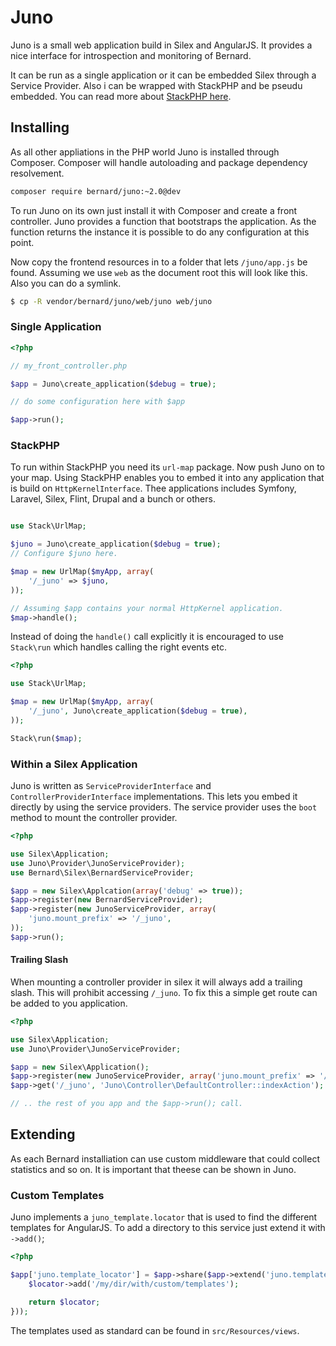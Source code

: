 Juno
====

Juno is a small web application build in Silex and AngularJS. It provides a nice interface for introspection
and monitoring of Bernard.

It can be run as a single application or it can be embedded Silex through a Service Provider. Also i can be wrapped
with StackPHP and be pseudu embedded. You can read more about [StackPHP here](http://stackphp.com).

Installing
----------

As all other appliations in the PHP world Juno is installed through Composer. Composer will handle autoloading
and package dependency resolvement.

``` bash
composer require bernard/juno:~2.0@dev
```

To run Juno on its own just install it with Composer and create a front controller. Juno provides a function that
bootstraps the application. As the function returns the instance it is possible to do any configuration at this point.


Now copy the frontend resources in to a folder that lets `/juno/app.js` be found. Assuming we use `web` as the document
root this will look like this. Also you can do a symlink.

``` bash
$ cp -R vendor/bernard/juno/web/juno web/juno
```

### Single Application

``` php
<?php

// my_front_controller.php

$app = Juno\create_application($debug = true);

// do some configuration here with $app

$app->run();
```

### StackPHP

To run within StackPHP you need its `url-map` package. Now push Juno on to your map. Using StackPHP enables you to
embed it into any application that is build on `HttpKernelInterface`. Thee applications includes Symfony, Laravel, 
Silex, Flint, Drupal and a bunch or others.

``` php

use Stack\UrlMap;

$juno = Juno\create_application($debug = true);
// Configure $juno here.

$map = new UrlMap($myApp, array(
    '/_juno' => $juno,
));

// Assuming $app contains your normal HttpKernel application.
$map->handle();
```

Instead of doing the `handle()` call explicitly it is encouraged to use `Stack\run` which handles calling the right
events etc.

``` php
<?php

use Stack\UrlMap;

$map = new UrlMap($myApp, array(
    '/_juno', Juno\create_application($debug = true),
));

Stack\run($map);
```

### Within a Silex Application

Juno is written as `ServiceProviderInterface` and `ControllerProviderInterface` implementations. This lets you embed
it directly by using the service providers. The service provider uses the `boot` method to mount the controller provider.

``` php
<?php

use Silex\Application;
use Juno\Provider\JunoServiceProvider);
use Bernard\Silex\BernardServiceProvider;

$app = new Silex\Applcation(array('debug' => true));
$app->register(new BernardServiceProvider);
$app->register(new JunoServiceProvider, array(
    'juno.mount_prefix' => '/_juno',
));
$app->run();
```

#### Trailing Slash

When mounting a controller provider in silex it will always add a trailing slash. This will prohibit accessing
`/_juno`. To fix this a simple get route can be added to you application.

``` php
<?php

use Silex\Application;
use Juno\Provider\JunoServiceProvider;

$app = new Silex\Application();
$app->register(new JunoServiceProvider, array('juno.mount_prefix' => '/_juno'));
$app->get('/_juno', 'Juno\Controller\DefaultController::indexAction');

// .. the rest of you app and the $app->run(); call.
```

Extending
---------

As each Bernard installiation can use custom middleware that could collect statistics and so on. It is important
that theese can be shown in Juno.

### Custom Templates

Juno implements a `juno_template.locator` that is used to find the different templates for AngularJS. To add a directory
to this service just extend it with `->add()`;

``` php
<?php

$app['juno.template_locator'] = $app->share($app->extend('juno.template_locator', function ($locator, $app) {
    $locator->add('/my/dir/with/custom/templates');

    return $locator;
}));
```

The templates used as standard can be found in `src/Resources/views`.
